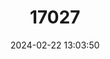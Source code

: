 ---
title: "17027"
category: "Phocoena phocoena"
draft: false
date: 2024-02-22 13:03:50
languages:
  English: ["Common Porpoise", "Harbour Porpoise", "Harbor Porpoise"]
  Spanish; Castilian: ["Marsopa Común", "Marsopa Común"]
  French: ["Marsouin Commun"]
  Greek, Modern (1453-): ["Φώκαινα"]
---